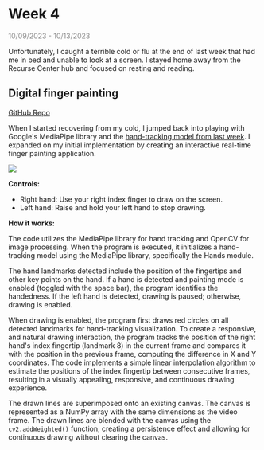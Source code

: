 # Week 4

<span style="opacity: 0.5;">10/09/2023 - 10/13/2023</span>

Unfortunately, I caught a terrible cold or flu at the end of last week that had me in bed and unable to look at a screen. I stayed home away from the Recurse Center hub and focused on resting and reading.

## Digital finger painting

[GitHub Repo](https://github.com/sshovkov/finger-painting-hand-recognition-model)

When I started recovering from my cold, I jumped back into playing with Google's MediaPipe library and the [hand-tracking model from last week](https://github.com/sshovkov/recurse-center-journal/blob/main/Week3.md#experimenting-with-googles-mediapipe). I expanded on my initial implementation by creating an interactive real-time finger painting application.

![](assets/week4/finger_painting_small_file.gif)

**Controls:**

- Right hand: Use your right index finger to draw on the screen.
- Left hand: Raise and hold your left hand to stop drawing.

**How it works:**

The code utilizes the MediaPipe library for hand tracking and OpenCV for image processing. When the program is executed, it initializes a hand-tracking model using the MediaPipe library, specifically the Hands module.

The hand landmarks detected include the position of the fingertips and other key points on the hand. If a hand is detected and painting mode is enabled (toggled with the space bar), the program identifies the handedness. If the left hand is detected, drawing is paused; otherwise, drawing is enabled.

When drawing is enabled, the program first draws red circles on all detected landmarks for hand-tracking visualization. To create a responsive, and natural drawing interaction, the program tracks the position of the right hand's index fingertip (landmark 8) in the current frame and compares it with the position in the previous frame, computing the difference in X and Y coordinates. The code implements a simple linear interpolation algorithm to estimate the positions of the index fingertip between consecutive frames, resulting in a  visually appealing, responsive, and continuous drawing experience. 

The drawn lines are superimposed onto an existing canvas. The canvas is represented as a NumPy array with the same dimensions as the video frame. The drawn lines are blended with the canvas using the `cv2.addWeighted()` function, creating a persistence effect and allowing for continuous drawing without clearing the canvas.
